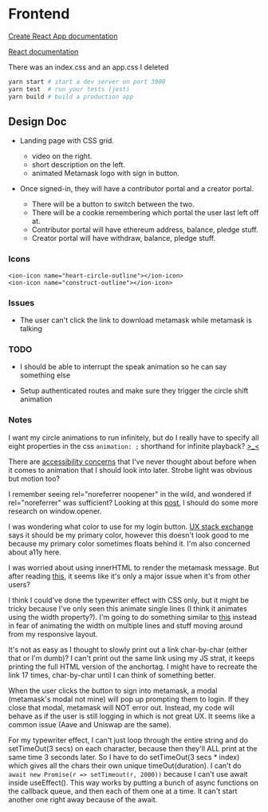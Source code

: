 # Frontend

[Create React App documentation](https://facebook.github.io/create-react-app/docs/getting-started)

[React documentation](https://reactjs.org/)

There was an index.css and an app.css I deleted

```bash
yarn start # start a dev server on port 3000
yarn test  # run your tests (jest)
yarn build # build a production app
```

## Design Doc

- Landing page with CSS grid.
  - video on the right.
  - short description on the left.
  - animated Metamask logo with sign in button.

- Once signed-in, they will have a contributor portal and a creator portal.
  - There will be a button to switch between the two.
  - There will be a cookie remembering which portal the user last left off at.
  - Contributor portal will have ethereum address, balance, pledge stuff.
  - Creator portal will have withdraw, balance, pledge stuff.

### Icons

```tsx
<ion-icon name="heart-circle-outline"></ion-icon>
<ion-icon name="construct-outline"></ion-icon>
```

### Issues

- The user can't click the link to download metamask while metamask is talking

### TODO

- I should be able to interrupt the speak animation so he can say something else

- Setup authenticated routes and make sure they trigger the circle shift animation

### Notes

I want my circle animations to run infinitely, but do I really have to specify all eight properties in the css `animation: ;` shorthand for infinite playback? [>_<](https://youtu.be/AbnWq7F9o20?t=11)

There are [accessibility concerns](https://developer.mozilla.org/en-US/docs/Web/CSS/animation#accessibility_concerns) that I've never thought about before when it comes to animation that I should look into later. Strobe light was obvious but motion too?

I remember seeing rel="noreferrer noopener" in the wild, and wondered if rel="noreferrer" was sufficient? Looking at this [post](https://stackoverflow.com/questions/57628890), I should do some more research on window.opener.

I was wondering what color to use for my login button. [UX stack exchange](https://ux.stackexchange.com/questions/104224) says it should be my primary color, however this doesn't look good to me because my primary color sometimes floats behind it. I'm also concerned about a11y here.

I was worried about using innerHTML to render the metamask message. But after reading [this](https://www.reddit.com/r/learnjavascript/comments/9502x5/is_innerhtml_still_considered_bad/), it seems like it's only a major issue when it's from other users?

I think I could've done the typewriter effect with CSS only, but it might be tricky because I've only seen this animate single lines (I think it animates using the width property?). I'm going to do something similar to [this](https://www.w3schools.com/howto/howto_js_typewriter.asp) instead in fear of animating the width on multiple lines and stuff moving around from my responsive layout.

It's not as easy as I thought to slowly print out a link char-by-char (either that or I'm dumb)? I can't print out the same link using my JS strat, it keeps printing the full HTML version of the anchortag. I might have to recreate the link 17 times, char-by-char until I can think of something better.

When the user clicks the button to sign into metamask, a modal (metamask's modal not mine) will pop up prompting them to login. If they close that modal, metamask will NOT error out. Instead, my code will behave as if the user is still logging in which is not great UX. It seems like a common issue (Aave and Uniswap are the same).

For my typewriter effect, I can't just loop through the entire string and do setTimeOut(3 secs) on each character, because then they'll ALL print at the same time 3 seconds later. So I have to do setTimeOut(3 secs * index) which gives all the chars their own unique timeOut(duration). I can't do `await new Promise(r => setTimeout(r, 2000))` because I can't use await inside useEffect(). This way works by putting a bunch of async functions on the callback queue, and then each of them one at a time. It can't start another one right away because of the await.
